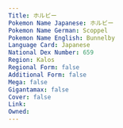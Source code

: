 ```yaml
---
﻿Title: ホルビー
Pokemon Name Japanese: ホルビー
Pokemon Name German: Scoppel
Pokemon Name English: Bunnelby
Language Card: Japanese
National Dex Number: 659
Region: Kalos
Regional Form: false
Additional Form: false
Mega: false
Gigantamax: false
Cover: false
Link: 
Owned: 
---
```

